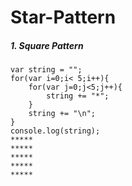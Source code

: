 # Star-Pattern

##### 1. Square Pattern
```
var string = "";
for(var i=0;i< 5;i++){
    for(var j=0;j<5;j++){        
        string += "*";
    }    
    string += "\n";
}
console.log(string);  
*****
*****
*****
*****
*****
```

